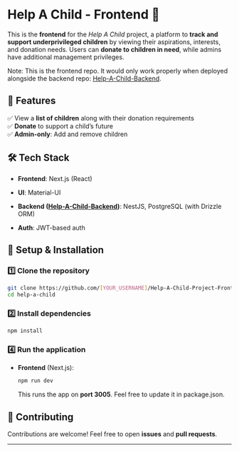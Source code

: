 # Help A Child - Frontend 🌟

This is the **frontend** for the *Help A Child* project, a platform to **track and support underprivileged children** by viewing their aspirations, interests, and donation needs. Users can **donate to children in need**, while admins have additional management privileges.

Note: This is the frontend repo. It would only work properly when deployed alongside the backend repo:  [Help-A-Child-Backend](https://github.com/SiddharthMishra510/Help-A-Child-Project-Backend).

## 🚀 Features

✅ View a **list of children** along with their donation requirements  
✅ **Donate** to support a child’s future  
✅ **Admin-only**: Add and remove children

## 🛠 Tech Stack

- **Frontend**: Next.js (React)
- **UI**: Material-UI

- **Backend ([Help-A-Child-Backend](https://github.com/SiddharthMishra510/Help-A-Child-Project-Backend))**: NestJS, PostgreSQL (with Drizzle ORM)
- **Auth**: JWT-based auth

## 🔧 Setup & Installation

### 1️⃣ Clone the repository
```sh
git clone https://github.com/[YOUR_USERNAME]/Help-A-Child-Project-Frontend.git
cd help-a-child
```

### 2️⃣ Install dependencies
```sh
npm install
```

### 4️⃣ Run the application

- **Frontend** (Next.js):
  ```sh
  npm run dev
  ```
  This runs the app on **port 3005**. Feel free to update it in package.json.

## 🎯 Contributing

Contributions are welcome! Feel free to open **issues** and **pull requests**.

---

